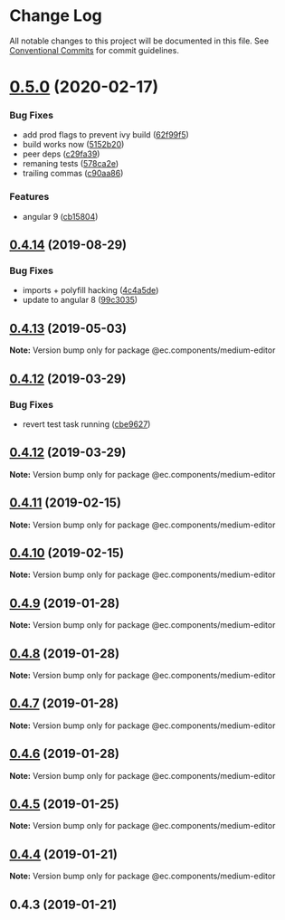 # Change Log

All notable changes to this project will be documented in this file.
See [Conventional Commits](https://conventionalcommits.org) for commit guidelines.

# [0.5.0](https://github.com/entrecode/ec.components/compare/@ec.components/medium-editor@0.4.14...@ec.components/medium-editor@0.5.0) (2020-02-17)


### Bug Fixes

* add prod flags to prevent ivy build ([62f99f5](https://github.com/entrecode/ec.components/commit/62f99f5))
* build works now ([5152b20](https://github.com/entrecode/ec.components/commit/5152b20))
* peer deps ([c29fa39](https://github.com/entrecode/ec.components/commit/c29fa39))
* remaning tests ([578ca2e](https://github.com/entrecode/ec.components/commit/578ca2e))
* trailing commas ([c90aa86](https://github.com/entrecode/ec.components/commit/c90aa86))


### Features

* angular 9 ([cb15804](https://github.com/entrecode/ec.components/commit/cb15804))





## [0.4.14](https://github.com/entrecode/ec.components/compare/@ec.components/medium-editor@0.4.13...@ec.components/medium-editor@0.4.14) (2019-08-29)


### Bug Fixes

* imports + polyfill hacking ([4c4a5de](https://github.com/entrecode/ec.components/commit/4c4a5de))
* update to angular 8 ([99c3035](https://github.com/entrecode/ec.components/commit/99c3035))





## [0.4.13](https://github.com/entrecode/ec.components/compare/@ec.components/medium-editor@0.4.12...@ec.components/medium-editor@0.4.13) (2019-05-03)

**Note:** Version bump only for package @ec.components/medium-editor





## [0.4.12](https://github.com/entrecode/ec.components/compare/@ec.components/medium-editor@0.4.11...@ec.components/medium-editor@0.4.12) (2019-03-29)


### Bug Fixes

* revert test task running ([cbe9627](https://github.com/entrecode/ec.components/commit/cbe9627))





## [0.4.12](https://github.com/entrecode/ec.components/compare/@ec.components/medium-editor@0.4.11...@ec.components/medium-editor@0.4.12) (2019-03-29)

**Note:** Version bump only for package @ec.components/medium-editor





## [0.4.11](https://github.com/entrecode/ec.components/compare/@ec.components/medium-editor@0.4.10...@ec.components/medium-editor@0.4.11) (2019-02-15)

**Note:** Version bump only for package @ec.components/medium-editor





## [0.4.10](https://github.com/entrecode/ec.components/compare/@ec.components/medium-editor@0.4.9...@ec.components/medium-editor@0.4.10) (2019-02-15)

**Note:** Version bump only for package @ec.components/medium-editor





## [0.4.9](https://github.com/entrecode/ec.components/compare/@ec.components/medium-editor@0.4.8...@ec.components/medium-editor@0.4.9) (2019-01-28)

**Note:** Version bump only for package @ec.components/medium-editor





## [0.4.8](https://github.com/entrecode/ec.components/compare/@ec.components/medium-editor@0.4.7...@ec.components/medium-editor@0.4.8) (2019-01-28)

**Note:** Version bump only for package @ec.components/medium-editor





## [0.4.7](https://github.com/entrecode/ec.components/compare/@ec.components/medium-editor@0.4.6...@ec.components/medium-editor@0.4.7) (2019-01-28)

**Note:** Version bump only for package @ec.components/medium-editor





## [0.4.6](https://github.com/entrecode/ec.components/compare/@ec.components/medium-editor@0.4.5...@ec.components/medium-editor@0.4.6) (2019-01-28)

**Note:** Version bump only for package @ec.components/medium-editor





## [0.4.5](https://github.com/entrecode/ec.components/compare/@ec.components/medium-editor@0.4.4...@ec.components/medium-editor@0.4.5) (2019-01-25)

**Note:** Version bump only for package @ec.components/medium-editor





## [0.4.4](https://github.com/entrecode/ec.components/compare/@ec.components/medium-editor@0.4.4...@ec.components/medium-editor@0.4.4) (2019-01-21)

**Note:** Version bump only for package @ec.components/medium-editor





## 0.4.3 (2019-01-21)
